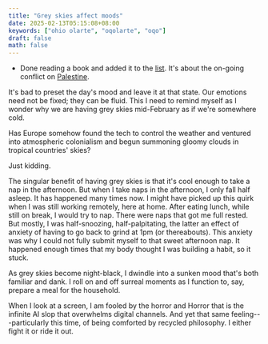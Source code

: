 ```yaml
---
title: "Grey skies affect moods"
date: 2025-02-13T05:15:08+08:00
keywords: ["ohio olarte", "oqolarte", "oqo"]
draft: false
math: false
---
```


- Done reading a book and added it to the [list](/books). It's about the
  on-going conflict on [Palestine](/palestine).

It's bad to preset the day's mood and leave it at that state. Our
emotions need not be fixed; they can be fluid. This I need to remind
myself as I wonder why we are having grey skies mid-February as if we're
somewhere cold.

Has Europe somehow found the tech to control the weather and ventured
into atmospheric colonialism and begun summoning gloomy clouds in
tropical countries' skies?

Just kidding.

The singular benefit of having grey skies is that it's cool enough to
take a nap in the afternoon. But when I take naps in the afternoon, I
only fall half asleep. It has happened many times now. I might have
picked up this quirk when I was still working remotely, here at home.
After eating lunch, while still on break, I would try to nap. There were
naps that got me full rested. But mostly, I was half-snoozing,
half-palpitating, the latter an effect of anxiety of having to go back
to grind at 1pm (or thereabouts). This anxiety was why I could not fully
submit myself to that sweet afternoon nap. It happened enough times
that my body thought I was building a habit, so it stuck.

As grey skies become night-black, I dwindle into a sunken mood that's
both familiar and dank. I roll on and off surreal moments as I function
to, say, prepare a meal for the household.

When I look at a screen, I am fooled by the horror and Horror that is
the infinite AI slop that overwhelms digital channels. And yet that same
feeling---particularly this time, of being comforted by recycled
philosophy. I either fight it or ride it out.
